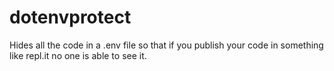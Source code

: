 # dotenvprotect
Hides all the code in a .env file so that if you publish your code in something like repl.it no one is able to see it.
